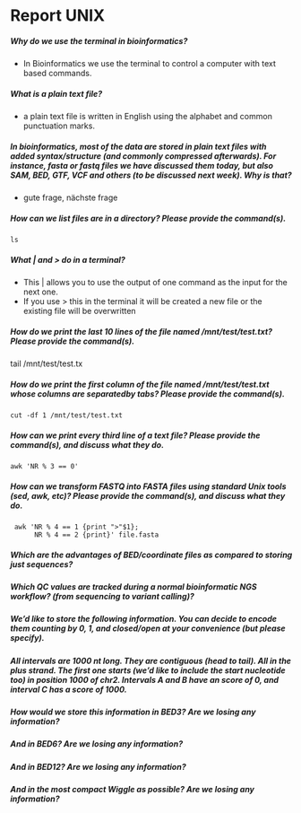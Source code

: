 # Report UNIX

##### Why do we use the terminal in bioinformatics?
* In Bioinformatics we use the terminal to control a computer with text based commands. 

##### What is a plain text file?
* a plain text file is written in English using the alphabet and common punctuation marks.

##### In bioinformatics, most of the data are stored in plain text files with added syntax/structure (and commonly compressed afterwards). For instance, fasta or fastq files we have discussed them today, but also SAM, BED, GTF, VCF and others (to be discussed next week). Why is that?
* gute frage, nächste frage

##### How can we list files are in a directory? Please provide the command(s).
    ls
##### What | and > do in a terminal?
* This | allows you to use the output of one command as the input for the next one. 
* If you use > this in the terminal it will be created a new file or the existing file will be overwritten

##### How do we print the last 10 lines of the file named /mnt/test/test.txt? Please provide the command(s).
   tail /mnt/test/test.tx

##### How do we print the first column of the file named /mnt/test/test.txt whose columns are separatedby tabs? Please provide the command(s).
    cut -df 1 /mnt/test/test.txt

##### How can we print every third line of a text file? Please provide the command(s), and discuss what they do.
    awk 'NR % 3 == 0' 

##### How can we transform FASTQ into FASTA files using standard Unix tools (sed, awk, etc)? Please provide the command(s), and discuss what they do.
     awk 'NR % 4 == 1 {print ">"$1};
          NR % 4 == 2 {print}' file.fasta

##### Which are the advantages of BED/coordinate files as compared to storing just sequences?


##### Which QC values are tracked during a normal bioinformatic NGS workflow? (from sequencing to variant calling)?

##### We’d like to store the following information. You can decide to encode them counting by 0, 1, and closed/open at your convenience (but please specify).

##### All intervals are 1000 nt long. They are contiguous (head to tail). All in the plus strand. The first one starts (we’d like to include the start nucleotide too) in position 1000 of chr2. Intervals A and B have an score of 0, and interval C has a score of 1000.

##### How would we store this information in BED3? Are we losing any information?
##### And in BED6? Are we losing any information?
##### And in BED12? Are we losing any information?
##### And in the most compact Wiggle as possible? Are we losing any information?
